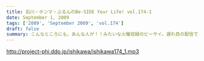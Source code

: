 ```yaml
---
title: 石川・ホンマ・ぶるんのBe-SIDE Your Life! vol.174-1
date: September 1, 2009
tags: ['2009', 'September 2009', 'vol.174']
draft: false
summary: こんなところにも、あんな人が！！みたいな火曜収録のビーサイ。遅れ目の配信ですみません。NAMAE
---
```


http://project-phi.ddo.jp/ishikawa/ishikawa174_1.mp3